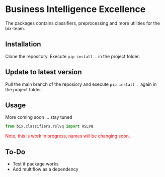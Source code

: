 # Business Intelligence Excellence
The packages contains classifiers, preprocessing and more utilities for the bix-team.

## Installation
Clone the repository. Execute ``pip install .`` in the project folder.

## Update to latest version
Pull the main branch of the reposiory and execute ``pip install .`` again in the project folder.

## Usage
More coming soon ... stay tuned

```python
from bix.classifiers.rslvq import RSLVQ
```

<p style="color:#FF0000";>Note, this is work in progress, names will be changing soon.</p>

## To-Do
- Test if package works
- Add multiflow as a dependency
